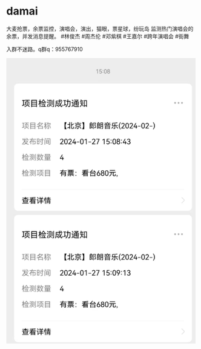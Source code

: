 # damai
大麦抢票，余票监控，演唱会，演出，猫眼，票星球，纷玩岛
监测热门演唱会的余票，并发消息提醒。
#林俊杰 #周杰伦 #邓紫棋 #王嘉尔 #跨年演唱会 #街舞

入群不迷路。q群q：955767910  

<img src="https://github.com/jacket230/damai/blob/main/yupiao.jpg" alt="余票监控" width="500" >


